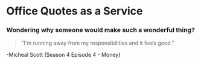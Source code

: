 # Office Quotes as a Service
### Wondering why someone would make such a wonderful thing?
> "I'm running away from my responsibilities and it feels good."  

-Micheal Scott (Season 4 Episode 4 - Money)